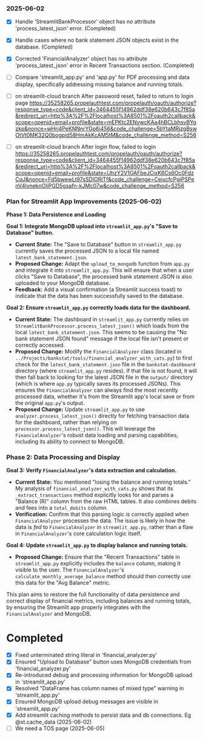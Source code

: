 ### 2025-06-02
- [x] Handle 'StreamlitBankProcessor' object has no attribute 'process_latest_json' error. (Completed)
- [x] Handle cases where no bank statement JSON objects exist in the database. (Completed)
- [x] Corrected 'FinancialAnalyzer' object has no attribute 'process_latest_json' error in Recent Transactions section. (Completed)
- [ ] Compare 'streamlit_app.py' and 'app.py' for PDF processing and data display, specifically addressing missing balance and running totals.
- [ ] on streamlit-cloud branch After password reset, failed to return to login page https://35258265.propelauthtest.com/propelauth/oauth/authorize?response_type=code&client_id=3464455f14962ddf38e620b643c7f85a&redirect_uri=http%3A%2F%2Flocalhost%3A8501%2Foauth2callback&scope=openid+email+profile&state=mEPKtc2ENywcKAa4hBCLbhsvBYgzkp&nonce=wHrj4PeKNNnrYGp6i456&code_challenge=5bYtaMRjzgBswOtVt0MK32Q0bogpid58HmAkKcAM5tM&code_challenge_method=S256

- [ ] on streamlit-cloud branch After login flow, failed to login https://35258265.propelauthtest.com/propelauth/oauth/authorize?response_type=code&client_id=3464455f14962ddf38e620b643c7f85a&redirect_uri=http%3A%2F%2Flocalhost%3A8501%2Foauth2callback&scope=openid+email+profile&state=UhzY2V1OAFbeJCixK6Cs6Oc0FdzCqJ&nonce=Fd5bwewLt97sSDlORlTf&code_challenge=CeixcfcPgiPSPenV4lvneknOliPGD5gsafn-kJMc07w&code_challenge_method=S256


### Plan for Streamlit App Improvements (2025-06-02)

**Phase 1: Data Persistence and Loading**

**Goal 1: Integrate MongoDB upload into `streamlit_app.py`'s "Save to Database" button.**
*   **Current State:** The "Save to Database" button in `streamlit_app.py` currently saves the processed JSON to a local file named `latest_bank_statement.json`.
*   **Proposed Change:** Adapt the `upload_to_mongodb` function from `app.py` and integrate it into `streamlit_app.py`. This will ensure that when a user clicks "Save to Database", the processed bank statement JSON is also uploaded to your MongoDB database.
*   **Feedback:** Add a visual confirmation (a Streamlit success toast) to indicate that the data has been successfully saved to the database.

**Goal 2: Ensure `streamlit_app.py` correctly loads data for the dashboard.**
*   **Current State:** The dashboard in `streamlit_app.py` currently relies on `StreamlitBankProcessor.process_latest_json()` which loads from the local `latest_bank_statement.json`. This seems to be causing the "No bank statement JSON found" message if the local file isn't present or correctly accessed.
*   **Proposed Change:** Modify the `FinancialAnalyzer` class (located in `../Projects/bankstat/tools/financial_analyzer_with_cats.py`) to first check for the `latest_bank_statement.json` file in the `bankstat-dashboard` directory (where `streamlit_app.py` resides). If that file is not found, it will then fall back to looking for the latest JSON file in the `output/` directory (which is where `app.py` typically saves its processed JSONs). This ensures the `FinancialAnalyzer` can always find the most recently processed data, whether it's from the Streamlit app's local save or from the original `app.py`'s output.
*   **Proposed Change:** Update `streamlit_app.py` to use `analyzer.process_latest_json()` directly for fetching transaction data for the dashboard, rather than relying on `processor.process_latest_json()`. This will leverage the `FinancialAnalyzer`'s robust data loading and parsing capabilities, including its ability to connect to MongoDB.

### Phase 2: Data Processing and Display

**Goal 3: Verify `FinancialAnalyzer`'s data extraction and calculation.**
*   **Current State:** You mentioned "losing the balance and running totals." My analysis of `financial_analyzer_with_cats.py` shows that its `_extract_transactions` method explicitly looks for and parses a "Balance (R)" column from the raw HTML tables. It also combines debits and fees into a `total_debits` column.
*   **Verification:** Confirm that this parsing logic is correctly applied when `FinancialAnalyzer` processes the data. The issue is likely in how the data is *fed* to `FinancialAnalyzer` in `streamlit_app.py`, rather than a flaw in `FinancialAnalyzer`'s core calculation logic itself.

**Goal 4: Update `streamlit_app.py` to display balance and running totals.**
*   **Proposed Change:** Ensure that the "Recent Transactions" table in `streamlit_app.py` explicitly includes the `balance` column, making it visible to the user. The `FinancialAnalyzer`'s `calculate_monthly_average_balance` method should then correctly use this data for the "Avg Balance" metric.

This plan aims to restore the full functionality of data persistence and correct display of financial metrics, including balances and running totals, by ensuring the Streamlit app properly integrates with the `FinancialAnalyzer` and MongoDB.

# Completed

- [x] Fixed unterminated string literal in 'financial_analyzer.py'
- [x] Ensured "Upload to Database" button uses MongoDB credentials from 'financial_analyzer.py'
- [x] Re-introduced debug and processing information for MongoDB upload in 'streamlit_app.py'
- [x] Resolved "DataFrame has column names of mixed type" warning in 'streamlit_app.py'
- [x] Ensured MongoDB upload debug messages are visible in 'streamlit_app.py'
- [x] Add streamlit caching methods to persist data and db connections. Eg @st.cache_data (2025-06-02)
- [ ] We need a TOS page (2025-06-05)
